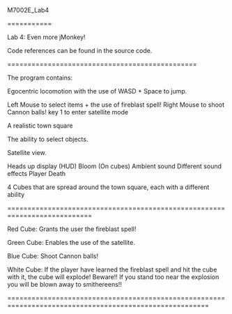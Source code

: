 M7002E_Lab4


===========



Lab 4: Even more jMonkey!



Code references can be found in the source code.



===============================================

The program contains:


Egocentric locomotion with the use of WASD + Space to jump.

Left Mouse to select items + the use of fireblast spell!
Right Mouse to shoot Cannon balls!
key 1 to enter satellite mode

A realistic town square

The ability to select objects.

Satellite view.

Heads up display (HUD)
Bloom (On cubes)
Ambient sound
Different sound effects
Player Death

4 Cubes that are spread around the town square, each with a different ability

===========================================================================

Red Cube: Grants the user the fireblast spell!

Green Cube: Enables the use of the satellite.

Blue Cube: Shoot Cannon balls!

White Cube: If the player have learned the fireblast spell and hit the cube with it, the cube will explode! 
Beware!! If you stand too near the explosion you will be blown away to smithereens!!

========================================================================================================

